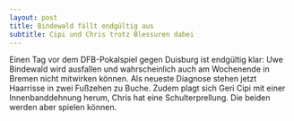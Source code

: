 ```yaml
---
layout: post
title: Bindewald fällt endgültig aus
subtitle: Cipi und Chris trotz Blessuren dabei
---
```


Einen Tag vor dem DFB-Pokalspiel gegen Duisburg ist endgültig klar: Uwe Bindewald wird ausfallen und wahrscheinlich auch am Wochenende in Bremen nicht mitwirken können. Als neueste Diagnose stehen jetzt Haarrisse in zwei Fußzehen zu Buche. Zudem plagt sich Geri Cipi mit einer Innenbanddehnung herum, Chris hat eine Schulterprellung. Die beiden werden aber spielen können.


